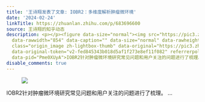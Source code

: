 ```yaml
---
title: '王诗翔发表了文章: IOBR2：多维度解析肿瘤微环境'
date: '2024-02-24'
linkTitle: https://zhuanlan.zhihu.com/p/683696600
source: 王诗翔的知乎动态
description: <p></p><figure data-size="normal"><img src="https://pic3.zhimg.com/v2-fed845343b018d5af1f273e8ef11f082_1440w.jpg"
  data-rawwidth="854" data-caption="" data-size="normal" data-rawheight="480" data-thumbnail="https://pic3.zhimg.com/v2-fed845343b018d5af1f273e8ef11f082_b.jpg"
  class="origin_image zh-lightbox-thumb" data-original="https://pic3.zhimg.com/v2-fed845343b018d5af1f273e8ef11f082_r.jpg"
  data-original-token="v2-fed845343b018d5af1f273e8ef11f082" referrerpolicy="no-referrer"></figure><p></p><p
  data-pid="Pme0XUyA">IOBR2针对肿瘤微环境研究常见问题和用户关注的问题进行了梳理。 ...
disable_comments: true
---
```

<p></p><figure data-size="normal"><img src="https://pic3.zhimg.com/v2-fed845343b018d5af1f273e8ef11f082_1440w.jpg" data-rawwidth="854" data-caption="" data-size="normal" data-rawheight="480" data-thumbnail="https://pic3.zhimg.com/v2-fed845343b018d5af1f273e8ef11f082_b.jpg" class="origin_image zh-lightbox-thumb" data-original="https://pic3.zhimg.com/v2-fed845343b018d5af1f273e8ef11f082_r.jpg" data-original-token="v2-fed845343b018d5af1f273e8ef11f082" referrerpolicy="no-referrer"></figure><p></p><p data-pid="Pme0XUyA">IOBR2针对肿瘤微环境研究常见问题和用户关注的问题进行了梳理。 ...